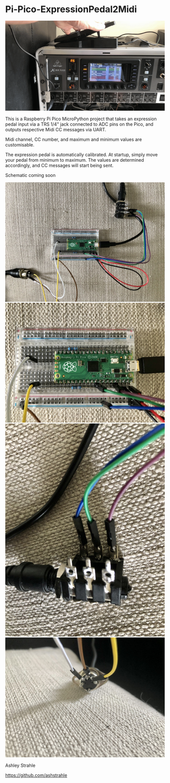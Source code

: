 # Pi-Pico-ExpressionPedal2Midi

![](/docs/Pi-Pico-ExpressionPedal2Midi.gif)

This is a Raspberry Pi Pico MicroPython project that takes an expression pedal input via a TRS 1/4" jack connected to ADC pins on the Pico, and outputs respective Midi CC messages via UART.

Midi channel, CC number, and maximum and minimum values are customisable.

The expression pedal is automatically calibrated. At startup, simply move your pedal from minimum to maximum. The values are determined accordingly, and CC messages will start being sent.

Schematic coming soon

![](/docs/Pi-Pico-ExpressionPedal2Midi1.jpeg)
![](/docs/Pi-Pico-ExpressionPedal2Midi2.jpeg)
![](/docs/Pi-Pico-ExpressionPedal2Midi3.jpeg)
![](/docs/Pi-Pico-ExpressionPedal2Midi4.jpeg)

Ashley Strahle

https://github.com/ashstrahle
